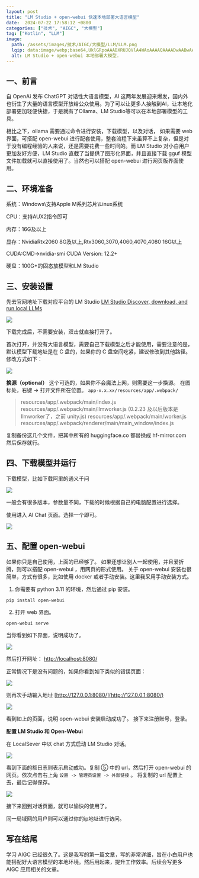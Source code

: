 ```yaml
---
layout: post
title: "LM Studio + open-webui 快速本地部署大语言模型"
date:  2024-07-22 17:58:12 +0800
categories: ["技术", "AIGC", "大模型"]
tag: ["Kotlin", "LLM"]
image:
  path: /assets/images/技术/AIGC/大模型/LLM/LLM.png
  lqip: data:image/webp;base64,UklGRpoAAABXRUJQVlA4WAoAAAAQAAAADwAABwAAQUxQSDIAAAARL0AmbZurmr57yyIiqE8oiG0bejIYEQTgqiDA9vqnsUSI6H+oAERp2HZ65qP/VIAWAFZQOCBCAAAA8AEAnQEqEAAIAAVAfCWkAALp8sF8rgRgAP7o9FDvMCkMde9PK7euH5M1m6VWoDXf2FkP3BqV0ZYbO6NA/VFIAAAA
  alt: LM Studio + open-webui 本地部署大模型.
---
```


## 一、前言
自 OpenAi 发布 ChatGPT 对话性大语言模型，AI 这两年发展迎来爆发，国内外也衍生了大量的语言模型开放给公众使用。为了可以让更多人接触到AI，让本地化部署更加轻便快捷，于是就有了Ollama、LM Studio等可以在本地部署模型的工具。

相比之下，ollama 需要通过命令进行安装，下载模型，以及对话， 如果需要 web 界面，可搭配 open-webui 进行配套使用，整套流程下来虽算不上复杂，但是对于没有编程经验的人来说，还是需要花费一些时间的。而 LM Studio 对小白用户更加友好方便，LM Studio 直截了当提供了图形化界面，并且直接下载 gguf 模型文件加载就可以直接使用了。当然也可以搭配 open-webui 进行网页版界面使用。

## 二、环境准备
系统：Windows\支持Apple M系列芯片\Linux系统

CPU：支持AUX2指令即可

内存：16G及以上

显存：NvidiaRtx2060 8G及以上,Rtx3060,3070,4060,4070,4080 16G以上

CUDA:CMD->nvidia-smi CUDA Version: 12.2+

硬盘：100G+的固态放模型和LM Studio

## 三、安装设置
先去官网地址下载对应平台的 LM Studio
[LM Studio Discover, download, and run local LLMs](https://lmstudio.ai/)

![](/assets/images/技术/AIGC/大模型/LLM/pic1.png)

下载完成后，不需要安装，双击就直接打开了。

首次打开，并没有大语言模型，需要自己下载模型之后才能使用，需要注意的是，默认模型下载地址是在 C 盘的，如果你的 C 盘空间吃紧，建议修改到其他路径。修改方式如下：

![](/assets/images/技术/AIGC/大模型/LLM/pic2.png)

**换源（optional）**
这个可选的，如果你不会魔法上网，则需要这一步换源。
在图标处，右键 -> 打开文件所在位置。
`app-x.x.xx/resources/app/.webpack/`

>resources/app/.webpack/main/index.js
resources/app/.webpack/main/llmworker.js (0.2.23 及以后版本是llmworker了，之前 unity.js)
resources/app/.webpack/main/worker.js
resources/app/.webpack/renderer/main/main_window/index.js

复制备份这几个文件，把其中所有的 huggingface.co 都替换成 hf-mirror.com
然后保存就行。

## 四、下载模型并运行
下载模型，比如下载阿里的通义千问

![](/assets/images/技术/AIGC/大模型/LLM/pic3.png)

一般会有很多版本，参数量不同，下载的时候根据自己的电脑配置进行选择。

使用进入 AI Chat 页面。选择一个即可。

![](/assets/images/技术/AIGC/大模型/LLM/pic4.png)

## 五、配置 open-webui
如果你只是自己使用，上面的已经够了。
如果还想让别人一起使用，并且爱折腾，则可以搭配 open-webui ，用网页的形式使用。
关于 open-webui 安装也很简单，方式有很多，比如使用 docker 或者手动安装。这里我采用手动安装方式。

1. 你需要有 python 3.11 的环境，然后通过 pip 安装。

```
pip install open-webui
```

2. 打开 web 界面。

```
open-webui serve
```

当你看到如下界面，说明成功了。

![](/assets/images/技术/AIGC/大模型/LLM/pic5.png)

然后打开网址： [http://localhost:8080/](http://localhost:8080/)

正常情况下是没有问题的，如果你看到如下类似的错误页面：

![](/assets/images/技术/AIGC/大模型/LLM/pic6.png)

则再次手动输入地址 [http://127.0.0.1:8080/](http://127.0.0.1:8080/)

![](/assets/images/技术/AIGC/大模型/LLM/pic7.png)

看到如上的页面，说明 open-webui 安装启动成功了。
接下来注册账号，登录。

**配置 LM Studio 和 Open-Webui**

在 LocalSever 中以 chat 方式启动 LM Studio 对话。

![](/assets/images/技术/AIGC/大模型/LLM/pic8.png)

看到下面的额日志则表示启动成功。复制 ⑤ 中的 url，然后打开 open-webui 的网页。依次点击右上角 `设置 -> 管理员设置 -> 外部链接` 。 将复制的 url 配置上去，最后记得保存。

![](/assets/images/技术/AIGC/大模型/LLM/pic9.png)

接下来回到对话页面，就可以愉快的使用了。

同一局域网的用户则可以通过你的ip地址进行访问。

## 写在结尾
学习 AIGC 已经很久了。这是我写的第一篇文章，写的非常详细，旨在小白用户也能搭配好大语言模型的本地环境。然后用起来，提升工作效率。后续会写更多 AIGC 应用相关的文章。